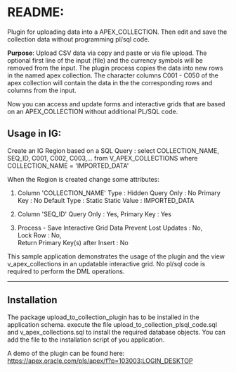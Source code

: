 # README:

Plugin for uploading data into a APEX_COLLECTION. Then edit and save the collection data without programming pl/sql code.

**Purpose**: Upload CSV data via copy and paste or via file upload.
The optional first line of the input (file) and the currency symbols will be removed from the input.
The plugin process copies the data into new rows in the named apex collection. 
The character columns C001 - C050 of the apex collection will contain the data in the the corresponding rows and columns from the input.

Now you can access and update forms and interactive grids that are based on an APEX_COLLECTION without additional PL/SQL code.
## Usage in IG:
Create an IG Region based on a SQL Query :
	select COLLECTION_NAME,
		   SEQ_ID,
		   C001,
		   C002,
		   C003,...
	from V_APEX_COLLECTIONS
	where COLLECTION_NAME = 'IMPORTED_DATA'
	
When the Region is created change some attributes:
1. Column 'COLLECTION_NAME'
	Type : Hidden
	Query Only 	: No 
	Primary Key : No 
	Default 
		Type : Static
		Static Value : IMPORTED_DATA
		
2. Column 'SEQ_ID' 
	Query Only : Yes,
	Primary Key : Yes 
	
3. Process  - Save Interactive Grid Data
	Prevent Lost Updates : No,  
	Lock Row : No,  
	Return Primary Key(s) after Insert : No 

This sample application demonstrates the usage of the plugin and the view v_apex_collections in an updatable interactive grid.
No pl/sql code is required to perform the DML operations.

----------
## Installation 

The package upload_to_collection_plugin has to be installed in the application schema. 
execute the file upload_to_collection_plsql_code.sql and v_apex_collections.sql to install the required database objects.
You can add the file to the installation script of you application.

A demo of the plugin can be found here: 
https://apex.oracle.com/pls/apex/f?p=103003:LOGIN_DESKTOP
